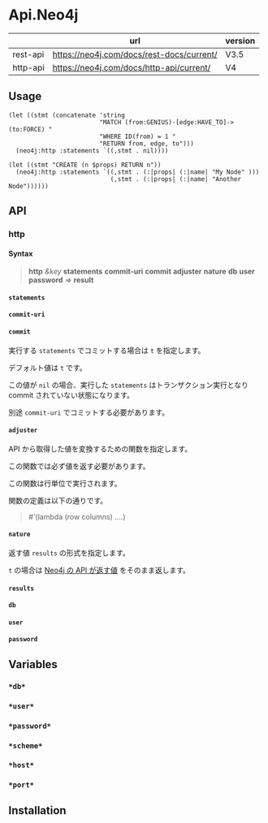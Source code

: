 # Api.Neo4j

|          | url                                       | version |
|----------|-------------------------------------------|---------|
| rest-api | https://neo4j.com/docs/rest-docs/current/ | V3.5    |
| http-api | https://neo4j.com/docs/http-api/current/  | V4      |

## Usage

```
(let ((stmt (concatenate 'string
                         "MATCH (from:GENIUS)-[edge:HAVE_TO]->(to:FORCE) "
                         "WHERE ID(from) = 1 "
                         "RETURN from, edge, to")))
  (neo4j:http :statements `((,stmt . nil))))
```

```
(let ((stmt "CREATE (n $props) RETURN n"))
  (neo4j:http :statements `((,stmt . (:|props| (:|name| "My Node" )))
                            (,stmt . (:|props| (:|name| "Another Node"))))))
```

## API

### http

#### Syntax

> **http** _&key_ **statements** **commit-uri** **commit** **adjuster** **nature** **db** **user** **password** _=>_ **result**

#### `statements`

#### `commit-uri`

#### `commit`

実行する `statements` でコミットする場合は `t` を指定します。

デフォルト値は `t` です。

この値が `nil` の場合、実行した `statements` はトランザクション実行となり commit されていない状態になります。

別途 `commit-uri` でコミットする必要があります。

#### `adjuster`

API から取得した値を変換するための関数を指定します。

この関数では必ず値を返す必要があります。

この関数は行単位で実行されます。

関数の定義は以下の通りです。

> #'(lambda (row columns) ....)

#### `nature`

返す値 `results` の形式を指定します。

`t` の場合は [Neo4j の API が返す値](https://neo4j.com/docs/http-api/current/actions/begin-a-transaction/) をそのまま返します。

#### `results`

#### `db`

#### `user`

#### `password`

## Variables

### `*db*`

### `*user*`

### `*password*`

### `*scheme*`

### `*host*`

### `*port*`

## Installation
